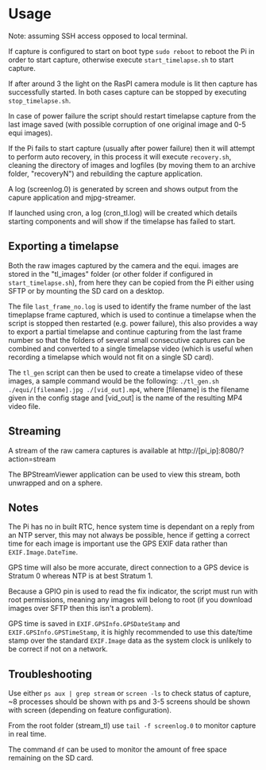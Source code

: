Usage
=====

Note: assuming SSH access opposed to local terminal.

If capture is configured to start on boot type ```sudo reboot``` to reboot the Pi in order to start capture, otherwise execute ```start_timelapse.sh``` to start capture.

If after around 3 the light on the RasPI camera module is lit then capture has successfully started. In both cases capture can be stopped by executing ```stop_timelapse.sh```.

In case of power failure the script should restart timelapse capture from the last image saved (with possible corruption of one original image and 0-5 equi images).

If the Pi fails to start capture (usually after power failure) then it will attempt to perform auto recovery, in this process it will execute ```recovery.sh```, cleaning the directory of images and logfiles (by moving them to an archive folder, "recoveryN") and rebuilding the capture application.

A log (screenlog.0) is generated by screen and shows output from the capure application and mjpg-streamer.

If launched using cron, a log (cron_tl.log) will be created which details starting components and will show if the timelapse has failed to start.

Exporting a timelapse
---------------------

Both the raw images captured by the camera and the equi. images are stored in the "tl_images" folder (or other folder if configured in ```start_timelapse.sh```), from here they can be copied from the Pi either using SFTP or by mounting the SD card on a desktop.

The file ```last_frame_no.log``` is used to identify the frame number of the last timeplapse frame captured, which is used to continue a timelapse when the script is stopped then restarted (e.g. power failure), this also provides a way to export a partial timelapse and continue capturing from the last frame number so that the folders of several small consecutive captures can be combined and  converted to a single timelapse video (which is useful when recording a timelapse which would not fit on a single SD card).

The ```tl_gen``` script can then be used to create a timelapse video of these images, a sample command would be the following: ```./tl_gen.sh ./equi/[filename].jpg ./[vid_out].mp4```, where [filename] is the filename given in the config stage and [vid_out] is the name of the resulting MP4 video file.

Streaming
---------

A stream of the raw camera captures is available at http://[pi_ip]:8080/?action=stream

The BPStreamViewer application can be used to view this stream, both unwrapped and on a sphere.

Notes
-----

The Pi has no in built RTC, hence system time is dependant on a reply from an NTP server, this may not always be possible, hence if getting a correct time for each image is important use the GPS EXIF data rather than ```EXIF.Image.DateTime```.

GPS time will also be more accurate, direct connection to a GPS device is Stratum 0 whereas NTP is at best Stratum 1.

Because a GPIO pin is used to read the fix indicator, the script must run with root permissions, meaning any images will belong to root (if you download images over SFTP then this isn't a problem).

GPS time is saved in ```EXIF.GPSInfo.GPSDateStamp``` and ```EXIF.GPSInfo.GPSTimeStamp```, it is highly recommended to use this date/time stamp over the standard ```EXIF.Image``` data as the system clock is unlikely to be correct if not on a network.

Troubleshooting
---------------

Use either ```ps aux | grep stream``` or ```screen -ls``` to check status of capture, ~8 processes should be shown with ps and 3-5 screens should be shown with screen (depending on feature configuration).

From the root folder (stream_tl) use ```tail -f screenlog.0``` to monitor capture in real time.

The command ```df``` can be used to monitor the amount  of free space remaining on the SD card.
